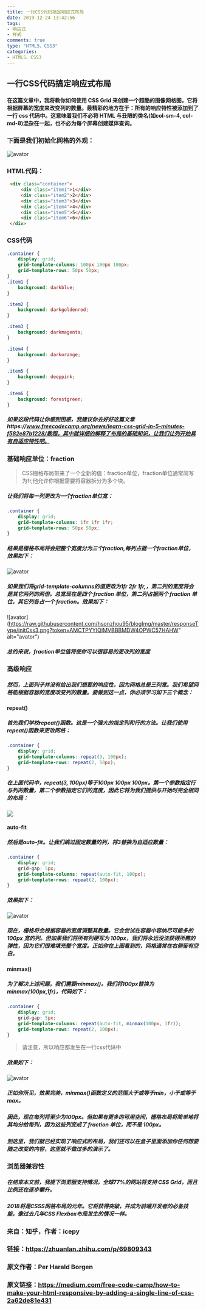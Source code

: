 ```yaml
---
title: 一行CSS代码搞定响应式布局
date: 2019-12-24 13:42:56
tags:
- 响应式
- 样式
comments: true
type: "HTML5、CSS3"
categories:
- HTML5、CSS3
---
```

## 一行CSS代码搞定响应式布局

#### 在这篇文章中，我将教你如何使用 CSS Grid 来创建一个超酷的图像网格图，它将根据屏幕的宽度来改变列的数量。最精彩的地方在于：所有的响应特性被添加到了一行 css 代码中。这意味着我们不必将 HTML 与丑陋的类名(如col-sm-4, col-md-8)混杂在一起，也不必为每个屏幕创建媒体查询。
<!-- more -->
### 下面是我们初始化网格的外观：

![avator](https://raw.githubusercontent.com/hsonzhou95/blogImg/master/responseType/initCss1.png?token=AMCTPY2FVPFKQUKNA4QKILS57HAYS)

### HTML代码：

```html
 <div class="container">
     <div class="item1">1</div>
     <div class="item2">2</div>
     <div class="item3">3</div>
     <div class="item4">4</div>
     <div class="item5">5</div>
     <div class="item6">6</div>
 </div>
```

### CSS代码

```css
.container {
    display: grid;
    grid-template-columns: 100px 100px 100px;
    grid-template-rows: 50px 50px;
}
.item1 {
    background: darkblue;
}

.item2 {
    background: darkgoldenrod;
}

.item3 {
    background: darkmagenta;
}

.item4 {
    background: darkorange;
}

.item5 {
    background: deeppink;
}

.item6 {
    background: forestgreen;
}
```

##### 如果这段代码让你感到困惑，我建议你去好好这篇文章https://www.freecodecamp.org/news/learn-css-grid-in-5-minutes-f582e87b1228/教程，其中就详细的解释了布局的基础知识，让我们让列开始具有自适应特性吧。

### 基础响应单位：fraction

> CSS栅格布局带来了一个全新的值：fraction单位，fraction单位通常简写为fr,他允许你根据需要将容器拆分为多个块。

##### 让我们将每一列更改为一个fraction单位宽：

```css
.container {
    display: grid;
    grid-template-columns: 1fr 1fr 1fr;
    grid-template-rows: 50px 50px;
}
```

##### 结果是栅格布局将会把整个宽度分为三个fraction,每列占据一个fraction单位，效果如下：

![avator](https://raw.githubusercontent.com/hsonzhou95/blogImg/master/responseType/initCss2.png?token=AMCTPYYBWEAU4YFLDSAVXGC57HAFC)

##### 如果我们将grid-template-columns的值更改为1fr 2fr 1fr,，第二列的宽度将会是其它两列的两倍。总宽现在是四个 fraction 单位，第二列占据两个 fraction 单位，其它列各占一个 fraction。效果如下：

![avator](https://raw.githubusercontent.com/hsonzhou95/blogImg/master/responseType/initCss3.png?token=AMCTPYYIQIMVBBBMDW4OPWC57HAHW" alt="avator")

##### 总的来说，fraction单位值将使你可以很容易的更改列的宽度

### 高级响应

##### 然而，上面列子并没有给出我们想要的响应性，因为网格总是三列宽。我们希望网格能根据容器的宽度改变列的数量。要做到这一点，你必须学习如下三个概念：

#### repeat()

##### 首先我们学校repeat()函数。这是一个强大的指定列和行的方法。让我们使用repeat()函数来更改网格：

```css
.container {
    display: grid;
    grid-template-columns: repeat(3, 100px);
    grid-template-rows: repeat(2, 50px);
}
```

##### 在上面代码中，repeat(3, 100px)等于100px 100px 100px。第一个参数指定行与列的数量，第二个参数指定它们的宽度，因此它将为我们提供与开始时完全相同的布局：

<img src="https://raw.githubusercontent.com/hsonzhou95/blogImg/master/responseType/initCss4.png?token=AMCTPY6M4IIU2XMAJL5H4T257HAL6" />

#### auto-fit

##### 然后是auto-fit。让我们跳过固定数量的列，将3替换为自适应数量：

```Css
.container {
    display: grid;
    grid-gap: 5px;
    grid-template-columns: repeat(auto-fit, 100px);
    grid-template-rows: repeat(2, 100px);
}
```

##### 效果如下：

![avator](https://raw.githubusercontent.com/hsonzhou95/blogImg/master/responseType/initCss5.png?token=AMCTPY6WRDICC4GA4N4XWTK57HAOG)

##### 现在，栅格将会根据容器的宽度调整其数量。它会尝试在容器中容纳尽可能多的 100px 宽的列。但如果我们将所有列硬写为 100px，我们将永远没法获得所需的弹性，因为它们很难填充整个宽度。正如你在上图看到的，网格通常在右侧留有空白。

#### minmax()

##### 为了解决上述问题，我们需要minmax()。我们将100px替换为minmax(100px,1fr)，代码如下：

```css
.container {
    display: grid;
    grid-gap: 5px;
    grid-template-columns: repeat(auto-fit, minmax(100px, 1fr));
    grid-template-rows: repeat(2, 100px);
}
```

> 请注意，所以响应都发生在一行css代码中

##### 效果如下：

![avator](https://raw.githubusercontent.com/hsonzhou95/blogImg/master/responseType/initCss6.png?token=AMCTPY33OBW6CTDFAT555AC57HAP2)

##### 正如你所见，效果完美，minmax()函数定义的范围大于或等于min，小于或等于max。



##### 因此，现在每列将至少为100px。但如果有更多的可用空间，栅格布局将简单地将其均分给每列，因为这些列变成了 fraction 单位，而不是 100px。

##### 到这里，我们就已经实现了响应式的布局，我们还可以在盒子里面添加你任何想要随之改变的内容，这里就不做过多的演示了。

### 浏览器兼容性

##### 在结束本文前，我提下浏览器支持情况，全球77%的网站将支持 CSS Grid，而且比例还在逐步攀升。

##### 2018将是CSSS网格布局的元年。它将获得突破，并成为前端开发者的必备技能，像过去几年CSS Flexbox布局发生的情况一样。

### 来自：知乎，作者：icepy

### 链接：https://zhuanlan.zhihu.com/p/69809343

### 原文作者：Per Harald Borgen

### 原文链接：https://medium.com/free-code-camp/how-to-make-your-html-responsive-by-adding-a-single-line-of-css-2a62de81e431



